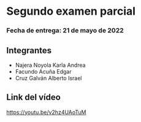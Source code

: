 # Segundo examen parcial
### Fecha de entrega: 21 de mayo de 2022

## Integrantes

- Najera Noyola Karla Andrea
- Facundo Acuña Edgar
- Cruz Galván Alberto Israel

## Link del vídeo

https://youtu.be/v2hz4UAoTuM
